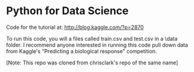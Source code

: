 Python for Data Science
====================

Code for the tutorial at: http://blog.kaggle.com/?p=2870

To run this code, you will a files called train.csv and test.csv in a \data folder. I recommend anyone interested in running this code pull down data from Kaggle's "Predicting a biological response" competition.




[Note: This repo was cloned from chrisclark's repo of the same name]
